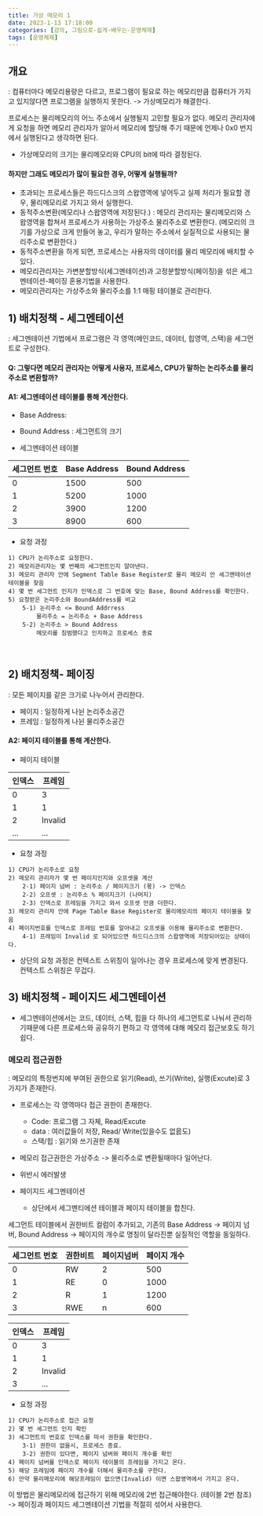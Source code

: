 ```yaml
---
title: 가상 메모리 1 
date: 2023-1-13 17:18:00
categories: [강의, 그림으로-쉽게-배우는-운영체제]
tags: [운영체제]
---
```


## 개요
: 컴퓨터마다 메모리용량은 다르고, 프로그램이 필요로 하는 메모리만큼 컴퓨터가 가지고 있지않다면 프로그램을 실행하지 못한다. -> 가상메모리가 해결한다.

프로세스는 물리메모리의 어느 주소에서 실행될지 고민할 필요가 없다.
메모리 관리자에게 요청을 하면 메모리 관리자가 알아서 메모리에 할당해 주기 때문에 언제나 0x0 번지에서 실행된다고 생각하면 된다.

- 가상메모리의 크기는 물리메모리와 CPU의 bit에 따라 결정된다.

#### 하지만 그래도 메모리가 많이 필요한 경우, 어떻게 실행될까?

- 초과되는 프로세스들은 하드디스크의 스왑영역에 넣어두고 실제 처리가 필요할 경우, 물리메모리로 가지고 와서 실행한다.
- 동적주소변환(메모리나 스왑영역에 저장된다.) : 메모리 관리자는 물리메모리와 스왑영역을 합쳐서 프로세스가 사용하는 가상주소 물리주소로 변환한다. (메모리의 크기를 가상으로 크게 만들어 놓고, 우리가 말하는 주소에서 실질적으로 사용되는 물리주소로 변환한다.) 
- 동적주소변환을 하게 되면, 프로세스는 사용자의 데이터를 물리 메모리에 배치할 수 있다.
- 메모리관리자는 가변분할방식(세그멘테이션)과 고정분할방식(페이징)을 섞은 세그멘테이션-페이징 혼용기법을 사용한다.
- 메모리관리자는 가상주소와 물리주소를 1:1 매핑 테이블로 관리한다.

## 1) 배치정책 - 세그멘테이션
: 세그멘테이션 기법에서 프로그램은 각 영역(메인코드, 데이터, 힙영역, 스택)을 세그먼트로 구성한다.

#### Q: 그렇다면 메모리 관리자는 어떻게 사용자, 프로세스, CPU가 말하는 논리주소를 물리주소로 변환할까?

#### A1: 세그멘테이션 테이블를 통해 계산한다.
- Base Address: 
- Bound Address : 세그먼트의 크기


- 세그멘테이션 테이블

|세그먼트 번호|Base Address|Bound Address|
|------|---|---|
|0|1500|500|
|1|5200|1000|
|2|3900|1200|
|3|8900|600|


- 요청 과정

```
1) CPU가 논리주소로 요청한다. 
2) 메모리관리자는 몇 번째의 세그먼트인지 알아낸다. 
3) 메모리 관리자 안에 Segment Table Base Register로 물리 메모리 안 세그멘테이션 테이블을 찾음 
4) 몇 번 세그먼트 인지가 인덱스로 그 번호에 맞는 Base, Bound Address를 확인한다.
5) 요청받은 논리주소와 BoundAddress를 비교 
	5-1) 논리주소 <= Bound Addrress
		물리주소 = 논리주소 + Base Address
	5-2) 논리주소 > Bound Address
		메모리를 침범했다고 인지하고 프로세스 종료
```

<br>

## 2) 배치정책- 페이징
: 모든 페이지를 같은 크기로 나누어서 관리한다.
- 페이지 : 일정하게 나뉜 논리주소공간
- 프레임 : 일정하게 나뉜 물리주소공간

#### A2: 페이지 테이블를 통해 계산한다.

- 페이지 테이블

|인덱스|프레임|
|------|---|
|0|3|
|1|1|
|2|Invalid|
|...|...|


- 요청 과정

```
1) CPU가 논리주소로 요청 
2) 메모리 관리자가 몇 번 페이지인지와 오프셋을 계산
	2-1) 페이지 넘버 : 논리주소 / 페이지크기 (몫) -> 인덱스
	2-2) 오프셋 : 논리주소 % 페이지크기 (나머지)
	2-3) 인덱스로 프레임을 가지고 와서 오프셋 만큼 더한다.
3) 메모리 관리자 안에 Page Table Base Register로 물리메모리의 페이지 테이블을 찾음 
4) 페이지번호를 인덱스로 프레임 번호를 알아내고 오프셋을 이용해 물리주소로 변환한다. 
	4-1) 프레임이 Invalid 로 되어있으면 하드디스크의 스왑영역에 저장되어있는 상태이다.
```


- 상단의 요청 과정은 컨텍스트 스위칭이 일어나는 경우 프로세스에 맞게 변경된다. 컨텍스트 스위칭은 무겁다.


## 3) 배치정책 - 페이지드 세그멘테이션

- 세그멘테이션에서는 코드, 데이터, 스택, 힙을 다 하나의 세그먼트로 나눠서 관리하기때문에 다른 프로세스와 공유하기 편하고 각 영역에 대해 메모리 접근보호도 하기 쉽다.

### 메모리 접근권한
 : 메모리의 특정번지에 부여된 권한으로 읽기(Read), 쓰기(Write), 실행(Excute)로 3가지가 존재한다.
- 프로세스는 각 영역마다 접근 권한이 존재한다.
	- Code: 프로그램 그 자체, Read/Excute
	- data : 여러값들이 저장, Read/ Write(있을수도 없읈도) 
	- 스택/힙 : 읽기와 쓰기권한 존재
- 메모리 접근권한은 가상주소 -> 물리주소로 변환될때마다 일어난다.
- 위반시 에러발생

- 페이지드 세그멘테이션
	- 상단에서 세그멘티에션 테이블과 페이지 테이블을 합친다.

세그먼트 테이블에서 권한비트 컬럼이 추가되고, 기존의 Base Address -> 페이지 넘버, Bound Address -> 페이지의 개수로 명칭이 달라진뿐 실질적인 역할을 동일하다.

|세그먼트 번호|권한비트|페이지넘버|페이지 개수|
|------|---|---|---|
|0|RW|2|500|
|1|RE|0|1000|
|2|R|1|1200|
|3|RWE|n|600|


|인덱스|프레임|
|------|---|
|0|3|
|1|1|
|2|Invalid|
|3|...|


- 요청 과정
```
1) CPU가 논리주소로 접근 요청 
2) 몇 번 세그먼트 인지 확인 
3) 세그먼트의 번호로 인덱스를 따서 권한을 확인한다.
	3-1) 권한이 없을시, 프로세스 종료.
	3-2) 권한이 있다면, 페이지 넘버와 페이지 개수를 확인 
4) 페이지 넘버를 인덱스로 페이지 테이블의 프레임을 가지고 온다. 
5) 해당 프레임에 페이지 개수를 더해서 물리주소를 구한다.
6) 만약 물리메모리에 해당프레임이 없으면(Invalid) 이면 스왑영역에서 가지고 온다.
```

이 방법은 물리메모리에 접근하기 위해 메모리에 2번 접근해야한다. (테이블 2번 참조) -> 페이징과 페이지드 세그멘테이션 기법을 적절히 섞어서 사용한다.


